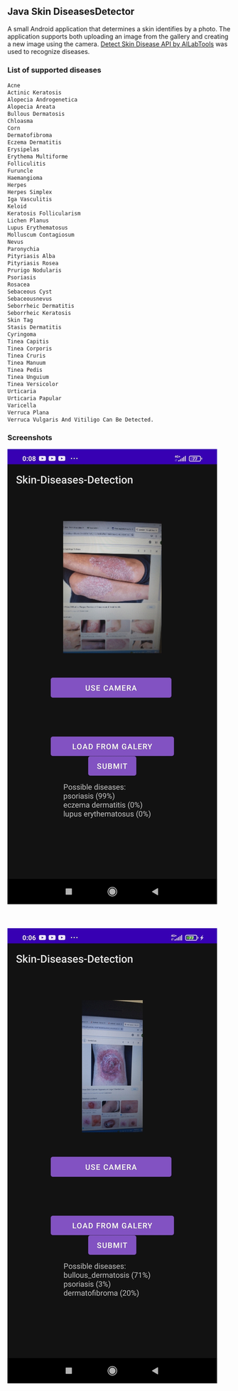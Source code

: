 ## Java Skin DiseasesDetector
A small Android application that determines a skin identifies by a photo. The application supports both uploading an image from the gallery and creating a new image using the camera. [Detect Skin Disease API by AILabTools](https://rapidapi.com/ailabapi-ailabapi-default/api/detect-skin-disease) was used to recognize diseases.

### List of supported diseases

```
Acne
Actinic Keratosis
Alopecia Androgenetica
Alopecia Areata
Bullous Dermatosis
Chloasma
Corn
Dermatofibroma
Eczema Dermatitis
Erysipelas
Erythema Multiforme
Folliculitis
Furuncle
Haemangioma
Herpes
Herpes Simplex
Iga Vasculitis
Keloid
Keratosis Follicularism
Lichen Planus
Lupus Erythematosus
Molluscum Contagiosum
Nevus
Paronychia
Pityriasis Alba
Pityriasis Rosea
Prurigo Nodularis
Psoriasis
Rosacea
Sebaceous Cyst
Sebaceousnevus
Seborrheic Dermatitis
Seborrheic Keratosis
Skin Tag
Stasis Dermatitis
Cyringoma
Tinea Capitis
Tinea Corporis
Tinea Cruris
Tinea Manuum
Tinea Pedis
Tinea Unguium
Tinea Versicolor
Urticaria
Urticaria Papular
Varicella
Verruca Plana
Verruca Vulgaris And Vitiligo Can Be Detected.
```

### Screenshots


![alt text](https://github.com/mrglaster/Java-Skin-Diseases-Detector/blob/main/readme/1.jpg)
<br><br><br><br>
![alt text](https://github.com/mrglaster/Java-Skin-Diseases-Detector/blob/main/readme/2.jpg)
